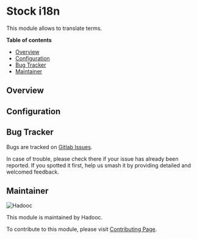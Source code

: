 # Stock i18n

This module allows to translate terms.

**Table of contents**

- [Overview](#overview)
- [Configuration](#configuration)
- [Bug Tracker](#bug-tracker)
- [Maintainer](#maintainer)

## Overview

## Configuration

## Bug Tracker

Bugs are tracked on [Gitlab Issues](https://gitlab.com/hadooc/odoo-sa/custom/farha_logistic/-/issues).

In case of trouble, please check there if your issue has already been reported. If you spotted it first, help us smash
it by providing detailed and welcomed feedback.

## Maintainer

![Hadooc](https://hadooc.com/logo)

This module is maintained by Hadooc.

To contribute to this module, please visit [Contributing Page](https://gitlab.com/hadooc/extra/wikis/Contributing).
